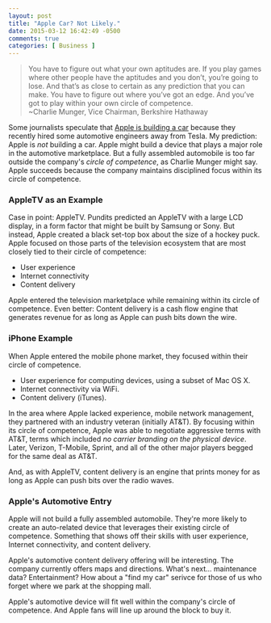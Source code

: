 ```yaml
---
layout: post
title: "Apple Car? Not Likely."
date: 2015-03-12 16:42:49 -0500
comments: true
categories: [ Business ]
---
```

>You have to figure out what your own aptitudes are. If you play games where other people have the aptitudes and you don’t, you’re going to lose. And that’s as close to certain as any prediction that you can make. You have to figure out where you’ve got an edge. And you’ve got to play within your own circle of competence.
><br/>~Charlie Munger, Vice Chairman, Berkshire Hathaway

Some journalists speculate that [Apple is building a car](http://9to5mac.com/2015/02/19/apple-electric-car-team/) because they recently hired some automotive engineers away from Tesla. My prediction: Apple is _not_ building a car. Apple might build a device that plays a major role in the automotive marketplace. But a fully assembled automobile is too far outside the company's _circle of competence_, as Charlie Munger might say. Apple succeeds because the company maintains disciplined focus within its circle of competence.
<!--more-->
### AppleTV as an Example
Case in point: AppleTV. Pundits predicted an AppleTV with a large LCD display, in a form factor that might be built by Samsung or Sony. But instead, Apple created a black set-top box about the size of a hockey puck. Apple focused on those parts of the television ecosystem that are most closely tied to their circle of competence:

* User experience
* Internet connectivity 
* Content delivery

Apple entered the television marketplace while remaining within its circle of competence. Even better: Content delivery is a cash flow engine that generates revenue for as long as Apple can push bits down the wire. 

### iPhone Example
When Apple entered the mobile phone market, they focused within their circle of competence. 

* User experience for computing devices, using a subset of Mac OS X. 
* Internet connectivity via WiFi.
* Content delivery (iTunes). 

In the area where Apple lacked experience, mobile network management, they partnered with an industry veteran (initially AT&T). By focusing within its circle of competence, Apple was able to negotiate aggressive terms with AT&T, terms which included _no carrier branding on the physical device_. Later, Verizon, T-Mobile, Sprint, and all of the other major players begged for the same deal as AT&T.

And, as with AppleTV, content delivery is an engine that prints money for as long as Apple can push bits over the radio waves. 

### Apple's Automotive Entry
Apple will not build a fully assembled automobile. They're more likely to create an auto-related device that leverages their existing circle of competence. Something that shows off their skills with user experience, Internet connectivity, and content delivery.

Apple's automotive content delivery offering will be interesting. The company currently offers maps and directions. What's next... maintenance data? Entertainment? How about a "find my car" serivce for those of us who forget where we park at the shopping mall.

Apple's automotive device will fit well within the company's circle of competence. And Apple fans will line up around the block to buy it.
